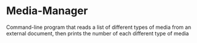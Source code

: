 # Media-Manager
Command-line program that reads a list of different types of media from an external document, then prints the number of each different type of media
